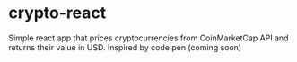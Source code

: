 # crypto-react

Simple react app that prices cryptocurrencies from CoinMarketCap API and returns their value in USD. 
Inspired by code pen (coming soon)

